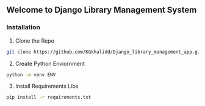## Welcome to Django Library Management System

### Installation

1. Clone the Repo

```sh
git clone https://github.com/KGkhalidd/Django_library_management_app.git
```

2. Create Python Enviornment

```sh
python -m venv ENV
```

3. Install Requirements Libs

```sh
pip install -r requirements.txt
```
